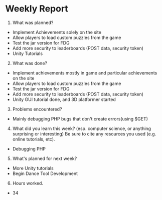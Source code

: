 # Weekly Report #

1. What was planned?
  * Implement Achievements solely on the site
  * Allow players to load custom puzzles from the game
  * Test the jar version for FDG
  * Add more security to leaderboards (POST data, security token)
  * Unity Tutorials

2. What was done?
  * Implement achievements mostly in game and particular achievements on the site
  * Allow players to load custom puzzles from the game
  * Test the jar version for FDG
  * Add more security to leaderboards (POST data, security token)
  * Unity GUI tutorial done, and 3D platformer started

3. Problems encountered?
  * Mainly debugging PHP bugs that don't create errors(using $GET)

4. What did you learn this week? (esp. computer science, or anything surprising or interesting) Be sure to cite any resources you used (e.g. online tutorials, etc).
  * Debugging PHP

5. What's planned for next week?
  * More Unity tutorials
  * Begin Dance Tool Development

6. Hours worked.
  * 34